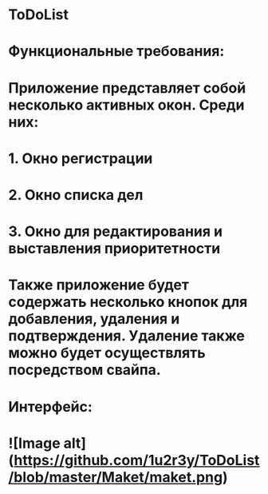 # ToDoList
# Функциональные требования:
# Приложение представляет собой несколько активных окон. Среди них:
# 1.	Окно регистрации
# 2.	Окно списка дел
# 3.	Окно для редактирования и выставления приоритетности
# Также приложение будет содержать несколько кнопок для добавления, удаления и подтверждения. Удаление также можно будет осуществлять посредством свайпа.
# Интерфейс:
# ![Image alt] (https://github.com/1u2r3y/ToDoList/blob/master/Maket/maket.png)

